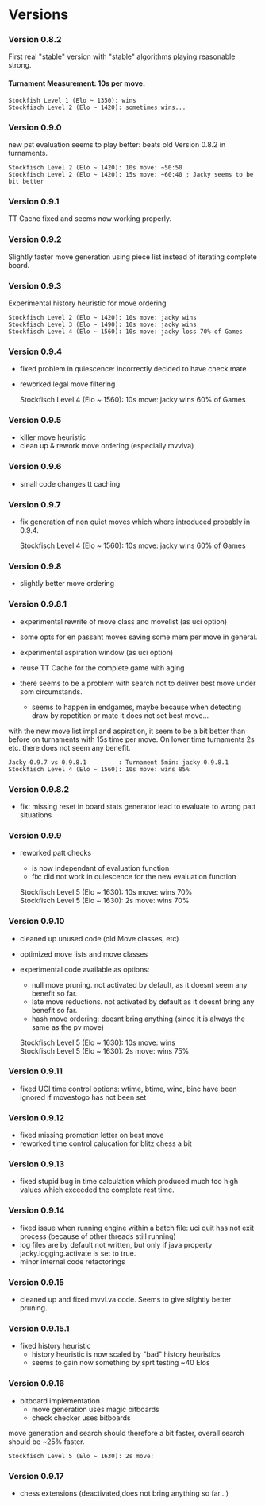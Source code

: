 # Versions


### Version 0.8.2

First real "stable" version with "stable" algorithms playing reasonable strong.

#### Turnament Measurement: 10s per move:

    Stockfish Level 1 (Elo ~ 1350): wins
    Stockfisch Level 2 (Elo ~ 1420): sometimes wins...




### Version 0.9.0

new pst evaluation seems to play better: beats old Version 0.8.2 in turnaments.

    Stockfisch Level 2 (Elo ~ 1420): 10s move: ~50:50
    Stockfisch Level 2 (Elo ~ 1420): 15s move: ~60:40 ; Jacky seems to be bit better                        

### Version 0.9.1

TT Cache fixed and seems now working properly.

### Version 0.9.2

Slightly faster move generation using piece list instead of iterating complete board.

### Version 0.9.3

Experimental history heuristic for move ordering

    Stockfisch Level 2 (Elo ~ 1420): 10s move: jacky wins
    Stockfisch Level 3 (Elo ~ 1490): 10s move: jacky wins
    Stockfisch Level 4 (Elo ~ 1560): 10s move: jacky loss 70% of Games

### Version 0.9.4

- fixed problem in quiescence: incorrectly decided to have check mate
- reworked legal move filtering


    Stockfisch Level 4 (Elo ~ 1560): 10s move: jacky wins 60% of Games


### Version 0.9.5

- killer move heuristic
- clean up & rework move ordering (especially mvvlva)

### Version 0.9.6

- small code changes tt caching

### Version 0.9.7

- fix generation of non quiet moves which where introduced probably in 0.9.4.


    Stockfisch Level 4 (Elo ~ 1560): 10s move: jacky wins 60% of Games

### Version 0.9.8

- slightly better move ordering


### Version 0.9.8.1

- experimental rewrite of move class and movelist (as uci option)
- some opts for en passant moves saving some mem per move in general.
- experimental aspiration window (as uci option)
- reuse TT Cache for the complete game with aging


- there seems to be a problem with search not to deliver best move under som circumstands.
    - seems to happen in endgames, maybe because when detecting draw by repetition or mate it does not set best move...

with the new move list impl and aspiration, it seem to be a bit better than before on turnaments with 15s time per move.
On lower time turnaments 2s etc. there does not seem any benefit.



    Jacky 0.9.7 vs 0.9.8.1         : Turnament 5min: jacky 0.9.8.1 
    Stockfisch Level 4 (Elo ~ 1560): 10s move: wins 85%


### Version 0.9.8.2

- fix: missing reset in board stats generator lead to evaluate to wrong patt situations


### Version 0.9.9

- reworked patt checks
    - is now independant of evaluation function
    - fix: did not work in quiescence for the new evaluation function



    Stockfisch Level 5 (Elo ~ 1630): 10s move: wins 70%   
    Stockfisch Level 5 (Elo ~ 1630): 2s move: wins 70%   


### Version 0.9.10

- cleaned up unused code (old Move classes, etc)
- optimized move lists and move classes
- experimental code available as options:
    - null move pruning. not activated by default, as it doesnt seem any benefit so far.
    - late move reductions. not activated by default as it doesnt bring any benefit so far.
    - hash move ordering: doesnt bring anything (since it is always the same as the pv move)


    Stockfisch Level 5 (Elo ~ 1630): 10s move: wins    
    Stockfisch Level 5 (Elo ~ 1630): 2s move: wins 75%


### Version 0.9.11

- fixed UCI time control options: wtime, btime, winc, binc have been ignored if movestogo has not been set


### Version 0.9.12

- fixed missing promotion letter on best move
- reworked time control calucation for blitz chess a bit

### Version 0.9.13

- fixed stupid bug in time calculation which produced much too high values which exceeded the complete rest time.

### Version 0.9.14

- fixed issue when running engine within a batch file: uci quit has not exit process (because of other threads still running)
- log files are by default not written, but only if java property jacky.logging.activate is set to true.
- minor internal code refactorings


### Version 0.9.15

- cleaned up and fixed mvvLva code. Seems to give slightly better pruning.


### Version 0.9.15.1

- fixed history heuristic
    - history heuristic is now scaled by "bad" history heuristics
    - seems to gain now something by sprt testing ~40 Elos


### Version 0.9.16

- bitboard implementation
    - move generation uses magic bitboards
    - check checker uses bitboards

move generation and search should therefore a bit faster, overall search should be ~25% faster.

    Stockfisch Level 5 (Elo ~ 1630): 2s move:


### Version 0.9.17

- chess extensions (deactivated,does not bring anything so far...)

